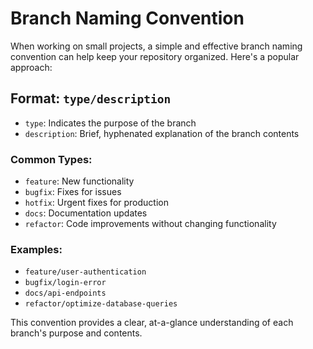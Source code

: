 # Branch Naming Convention

When working on small projects, a simple and effective branch naming convention can help keep your repository organized. Here's a popular approach:

## Format: `type/description`

- `type`: Indicates the purpose of the branch
- `description`: Brief, hyphenated explanation of the branch contents

### Common Types:
- `feature`: New functionality
- `bugfix`: Fixes for issues
- `hotfix`: Urgent fixes for production
- `docs`: Documentation updates
- `refactor`: Code improvements without changing functionality

### Examples:
- `feature/user-authentication`
- `bugfix/login-error`
- `docs/api-endpoints`
- `refactor/optimize-database-queries`

This convention provides a clear, at-a-glance understanding of each branch's purpose and contents.
